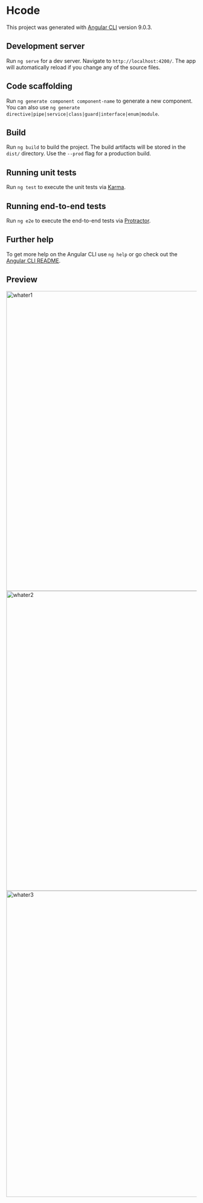 # Hcode

This project was generated with [Angular CLI](https://github.com/angular/angular-cli) version 9.0.3.

## Development server

Run `ng serve` for a dev server. Navigate to `http://localhost:4200/`. The app will automatically reload if you change any of the source files.

## Code scaffolding

Run `ng generate component component-name` to generate a new component. You can also use `ng generate directive|pipe|service|class|guard|interface|enum|module`.

## Build

Run `ng build` to build the project. The build artifacts will be stored in the `dist/` directory. Use the `--prod` flag for a production build.

## Running unit tests

Run `ng test` to execute the unit tests via [Karma](https://karma-runner.github.io).

## Running end-to-end tests

Run `ng e2e` to execute the end-to-end tests via [Protractor](http://www.protractortest.org/).

## Further help

To get more help on the Angular CLI use `ng help` or go check out the [Angular CLI README](https://github.com/angular/angular-cli/blob/master/README.md).

## Preview

<img width="794" alt="whater1" src="https://user-images.githubusercontent.com/54703843/90325385-62bb2b80-df51-11ea-85ee-46e9b9d31eab.png">
<img width="794" alt="whater2" src="https://user-images.githubusercontent.com/54703843/90325387-651d8580-df51-11ea-94ea-7142790e7614.png">
<img width="811" alt="whater3" src="https://user-images.githubusercontent.com/54703843/90325390-677fdf80-df51-11ea-84d3-dfdedde52ebd.png">



